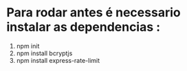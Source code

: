 # Para rodar antes é necessario instalar as dependencias : 

1. npm init
2. npm install bcryptjs
3. npm install express-rate-limit
